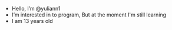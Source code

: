 - Hello, I’m @yuliann1
- I’m interested in to program, But at the moment I'm still learning
- I am 13 years old
